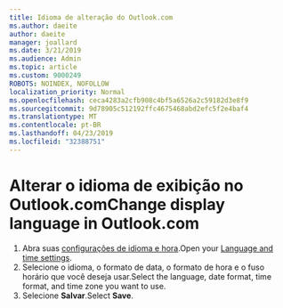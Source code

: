 ```yaml
---
title: Idioma de alteração do Outlook.com
ms.author: daeite
author: daeite
manager: joallard
ms.date: 3/21/2019
ms.audience: Admin
ms.topic: article
ms.custom: 9000249
ROBOTS: NOINDEX, NOFOLLOW
localization_priority: Normal
ms.openlocfilehash: ceca4283a2cfb908c4bf5a6526a2c59182d3e8f9
ms.sourcegitcommit: 9d78905c512192ffc4675468abd2efc5f2e4baf4
ms.translationtype: MT
ms.contentlocale: pt-BR
ms.lasthandoff: 04/23/2019
ms.locfileid: "32388751"
---
```

# <a name="change-display-language-in-outlookcom"></a><span data-ttu-id="5e111-102">Alterar o idioma de exibição no Outlook.com</span><span class="sxs-lookup"><span data-stu-id="5e111-102">Change display language in Outlook.com</span></span>

1. <span data-ttu-id="5e111-103">Abra suas [configurações de idioma e hora](https://go.microsoft.com/fwlink/?linkid=2085505).</span><span class="sxs-lookup"><span data-stu-id="5e111-103">Open your [Language and time settings](https://go.microsoft.com/fwlink/?linkid=2085505).</span></span>
1. <span data-ttu-id="5e111-104">Selecione o idioma, o formato de data, o formato de hora e o fuso horário que você deseja usar.</span><span class="sxs-lookup"><span data-stu-id="5e111-104">Select the language, date format, time format, and time zone you want to use.</span></span>
1. <span data-ttu-id="5e111-105">Selecione **Salvar**.</span><span class="sxs-lookup"><span data-stu-id="5e111-105">Select **Save**.</span></span>